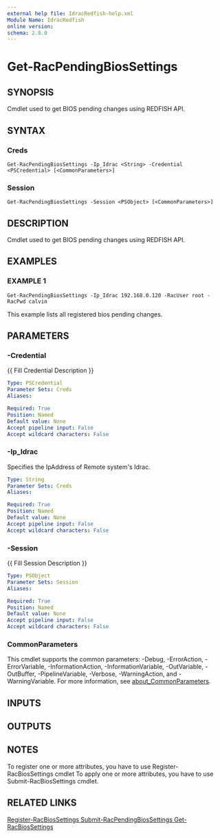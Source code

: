 ```yaml
---
external help file: IdracRedfish-help.xml
Module Name: IdracRedfish
online version:
schema: 2.0.0
---
```


# Get-RacPendingBiosSettings

## SYNOPSIS
Cmdlet used to get BIOS pending changes using REDFISH API.

## SYNTAX

### Creds
```
Get-RacPendingBiosSettings -Ip_Idrac <String> -Credential <PSCredential> [<CommonParameters>]
```

### Session
```
Get-RacPendingBiosSettings -Session <PSObject> [<CommonParameters>]
```

## DESCRIPTION
Cmdlet used to get BIOS pending changes using REDFISH API.

## EXAMPLES

### EXAMPLE 1
```
Get-RacPendingBiosSettings -Ip_Idrac 192.168.0.120 -RacUser root -RacPwd calvin
```

This example lists all registered bios pending changes.

## PARAMETERS

### -Credential
{{ Fill Credential Description }}

```yaml
Type: PSCredential
Parameter Sets: Creds
Aliases:

Required: True
Position: Named
Default value: None
Accept pipeline input: False
Accept wildcard characters: False
```

### -Ip_Idrac
Specifies the IpAddress of Remote system's Idrac.

```yaml
Type: String
Parameter Sets: Creds
Aliases:

Required: True
Position: Named
Default value: None
Accept pipeline input: False
Accept wildcard characters: False
```

### -Session
{{ Fill Session Description }}

```yaml
Type: PSObject
Parameter Sets: Session
Aliases:

Required: True
Position: Named
Default value: None
Accept pipeline input: False
Accept wildcard characters: False
```

### CommonParameters
This cmdlet supports the common parameters: -Debug, -ErrorAction, -ErrorVariable, -InformationAction, -InformationVariable, -OutVariable, -OutBuffer, -PipelineVariable, -Verbose, -WarningAction, and -WarningVariable. For more information, see [about_CommonParameters](http://go.microsoft.com/fwlink/?LinkID=113216).

## INPUTS

## OUTPUTS

## NOTES
To register one or more attributes, you have to use Register-RacBiosSettings cmdlet
To apply one or more attributes, you have to use Submit-RacBiosSettings cmdlet.

## RELATED LINKS

[Register-RacBiosSettings
Submit-RacPendingBiosSettings
Get-RacBiosSettings]()

